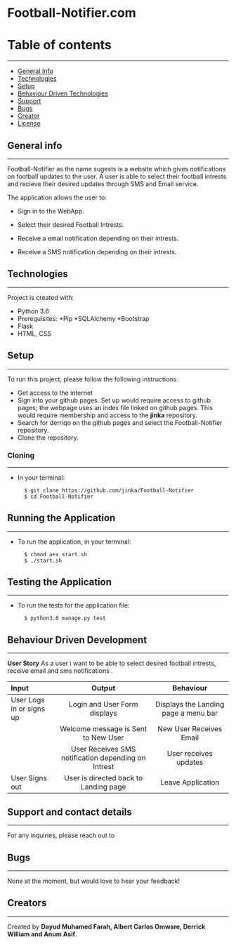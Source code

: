 # Football-Notifier.com

# Table of contents
***
* [General Info](#General-Info)
* [Technologies](#Technologies)
* [Setup](#Setup)
* [Behaviour Driven Technologies](#Behaviour-Driven-Technologies)
* [Support](#Support)
* [Bugs](#Bugs)
* [Creator](#Creator)
* [License](#License)

## General info
---
Football-Notifier as the name sugests is a website which gives notifications on football updates to the user. A user is able to select their football intrests and recieve their desired updates through SMS and Email service.  

The application allows the user to:

* Sign in to the WebApp.

* Select their desired Football Intrests.

* Receive a email notification depending on their intrests.

* Receive a SMS notification depending on their intrests.


## Technologies
---
Project is created with:
* Python 3.6
* Prerequisites:   *Pip *SQLAlchemy *Bootstrap
* Flask
* HTML, CSS

## Setup
---
To run this project, please follow the following instructions.
-   Get access to the internet
-   Sign into your github pages. Set up would require access to github pages; the webpage uses an index file linked on github pages. This would require membership and access to the **jinka** repository.
-   Search for derriqo on the github pages and select the Football-Notifier repository.
-   Clone the repository.

### Cloning
---
* In your terminal:
        
        $ git clone https://github.com/jinka/Football-Notifier
        $ cd Football-Notifier

## Running the Application
---
* To run the application, in your terminal:

        $ chmod a+x start.sh
        $ ./start.sh
        
## Testing the Application
---
* To run the tests for the application file:

        $ python3.6 manage.py test
        
## Behaviour Driven Development
---

**User Story**
As a user i want to be able to select desired football intrests, receive email and sms notifications .

| Input | Output | Behaviour |
| :---------------- | :---------------: | :--------------: |
|User Logs in or signs up  | Login and User Form displays  | Displays the Landing page a menu bar  |
|  | Welcome message is Sent to New User | New User Receives Email |
|| User Receives SMS notification depending on Intrest | User receives updates |
| User Signs out | User is directed back to Landing page |Leave Application |


## Support and contact details
---
For any inquiries, please reach out to 

## Bugs
---
None at the moment, but would love to hear your feedback!

## Creators
---

Created by **Dayud Muhamed Farah, Albert Carlos Omware, Derrick William and Anum Asif**. 
